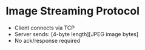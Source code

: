 # Image Streaming Protocol

- Client connects via TCP
- Server sends: [4-byte length][JPEG image bytes]
- No ack/response required
